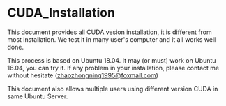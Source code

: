 # CUDA_Installation
This document provides all CUDA vesion installation, it is different from most installation. 
We test it in many user's computer and it all works well done.

This process is based on Ubuntu 18.04. It may (or must) work on Ubuntu 16.04, you can try it.
If any problem in your installation, please contact me without hesitate (zhaozhongning1995@foxmail.com)

This document also allows multiple users using different version CUDA in same Ubuntu Server.
